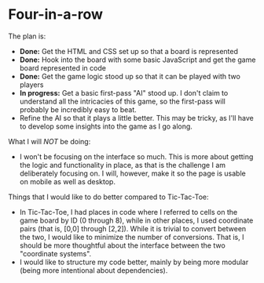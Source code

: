 Four-in-a-row
=============

The plan is:
* __Done:__ Get the HTML and CSS set up so that a board is represented
* __Done:__ Hook into the board with some basic JavaScript and get the game board represented in code
* __Done:__ Get the game logic stood up so that it can be played with two players
* __In progress:__ Get a basic first-pass "AI" stood up.  I don't claim to understand all the intricacies of this game, so the first-pass will probably be incredibly easy to beat.
* Refine the AI so that it plays a little better.  This may be tricky, as I'll have to develop some insights into the game as I go along.

What I will _NOT_ be doing:
* I won't be focusing on the interface so much.  This is more about getting the logic and functionality in place, as that is the challenge I am deliberately focusing on.  I will, however, make it so the page is usable on mobile as well as desktop.

Things that I would like to do better compared to Tic-Tac-Toe:
* In Tic-Tac-Toe, I had places in code where I referred to cells on the game board by ID (0 through 8), while in other places, I used coordinate pairs (that is, [0,0] through [2,2]).  While it is trivial to convert between the two, I would like to minimize the number of conversions.  That is, I should be more thoughtful about the interface between the two "coordinate systems".
* I would like to structure my code better, mainly by being more modular (being more intentional about dependencies).